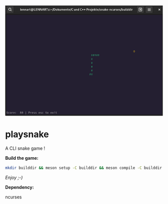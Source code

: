 <img src="snake.png" alt="screenshot"></img>
# playsnake
A CLI snake game !
<p><b>Build the game:</b></p>

```bash
mkdir builddir && meson setup -C builddir && meson compile -C builddir
```

<p><i>Enjoy ;-)</i></p>
<p><b>Dependency:</b></p>
ncurses

